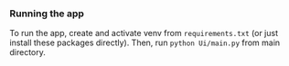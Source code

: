 ### Running the app

To run the app, create and activate venv from `requirements.txt` (or just install these packages directly). Then, run `python Ui/main.py` from main directory.

